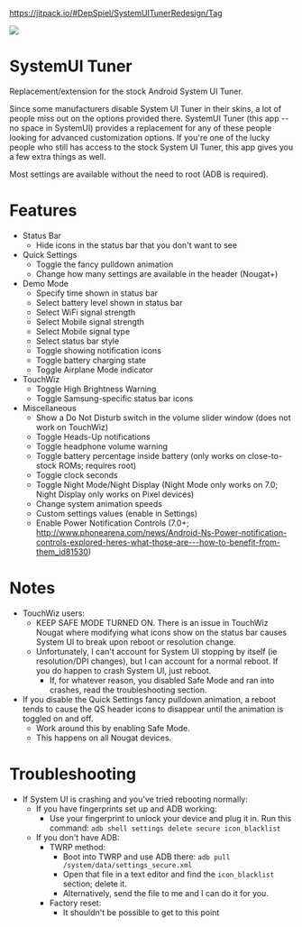 https://jitpack.io/#DepSpiel/SystemUITunerRedesign/Tag


[![](https://jitpack.io/v/DepSpiel/SystemUITunerRedesign.svg)](https://jitpack.io/#DepSpiel/SystemUITunerRedesign)

# SystemUI Tuner
Replacement/extension for the stock Android System UI Tuner.

Since some manufacturers disable System UI Tuner in their skins, a lot of people miss out on the options provided there.
SystemUI Tuner (this app -- no space in SystemUI) provides a replacement for any of these people looking for advanced customization options.
If you're one of the lucky people who still has access to the stock System UI Tuner, this app gives you a few extra things as well.

Most settings are available without the need to root (ADB is required).

# Features
 - Status Bar
   - Hide icons in the status bar that you don't want to see
 - Quick Settings
   - Toggle the fancy pulldown animation
   - Change how many settings are available in the header (Nougat+)
 - Demo Mode
   - Specify time shown in status bar
   - Select battery level shown in status bar
   - Select WiFi signal strength
   - Select Mobile signal strength
   - Select Mobile signal type
   - Select status bar style
   - Toggle showing notification icons
   - Toggle battery charging state
   - Toggle Airplane Mode indicator
 - TouchWiz
   - Toggle High Brightness Warning
   - Toggle Samsung-specific status bar icons
 - Miscellaneous
   - Show a Do Not Disturb switch in the volume slider window (does not work on TouchWiz)
   - Toggle Heads-Up notifications
   - Toggle headphone volume warning
   - Toggle battery percentage inside battery (only works on close-to-stock ROMs; requires root)
   - Toggle clock seconds
   - Toggle Night Mode/Night Display (Night Mode only works on 7.0; Night Display only works on Pixel devices)
   - Change system animation speeds
   - Custom settings values (enable in Settings)
   - Enable Power Notification Controls (7.0+; http://www.phonearena.com/news/Android-Ns-Power-notification-controls-explored-heres-what-those-are---how-to-benefit-from-them_id81530)

# Notes

 - TouchWiz users:
   - KEEP SAFE MODE TURNED ON. There is an issue in TouchWiz Nougat where modifying what icons show on the status bar causes System UI to break upon reboot or resolution change.
   - Unfortunately, I can't account for System UI stopping by itself (ie resolution/DPI changes), but I can account for a normal reboot. If you do happen to crash System UI, just reboot.
     - If, for whatever reason, you disabled Safe Mode and ran into crashes, read the troubleshooting section.
 - If you disable the Quick Settings fancy pulldown animation, a reboot tends to cause the QS header icons to disappear until the animation is toggled on and off.
   - Work around this by enabling Safe Mode.
   - This happens on all Nougat devices.
   

# Troubleshooting

 - If System UI is crashing and you've tried rebooting normally:
   - If you have fingerprints set up and ADB working:
     - Use your fingerprint to unlock your device and plug it in. Run this command:
     `adb shell settings delete secure icon_blacklist`
   - If you don't have ADB:
     - TWRP method:
       - Boot into TWRP and use ADB there:
         `adb pull /system/data/settings_secure.xml`
       - Open that file in a text editor and find the `icon_blacklist` section; delete it.
       - Alternatively, send the file to me and I can do it for you.
     - Factory reset:
       - It shouldn't be possible to get to this point
